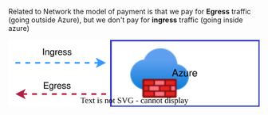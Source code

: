 Related to Network the model of payment is that we pay for **Egress** traffic (going outside Azure), but we don't pay for **ingress** traffic (going inside azure)

![The San Juan Mountains are beautiful!](/Notes/Images/Traffic.svg)
